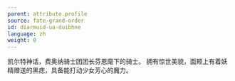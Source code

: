 ```yaml
---
parent: attribute.profile
source: fate-grand-order
id: diarmuid-ua-duibhne
language: zh
weight: 0
---
```


凯尔特神话，费奥纳骑士团团长芬恩麾下的骑士。
拥有惊世美貌，面颊上有着妖精赠送的黑痣，具备能打动少女芳心的魔力。
